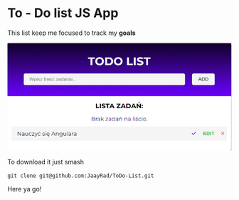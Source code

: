 # To - Do list JS App

This list keep me focused to track my **goals**


![Screenshot](Screenshot.png)


To download it just smash 

```
git clone git@github.com:JaayRad/ToDo-List.git
````

Here ya go! 